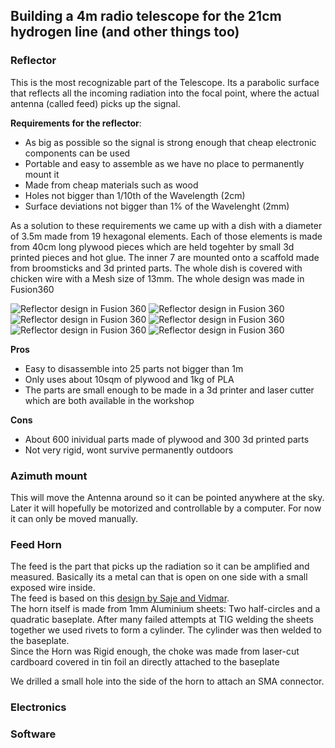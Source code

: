 ## Building a 4m radio telescope for the 21cm hydrogen line (and other things too)
### Reflector
This is the most recognizable part of the Telescope. Its a parabolic surface that reflects all the incoming radiation into the focal point, where the actual antenna (called feed) picks up the signal.  

**Requirements for the reflector**:
- As big as possible so the signal is strong enough that cheap electronic components can be used
- Portable and easy to assemble as we have no place to permanently mount it
- Made from cheap materials such as wood
- Holes not bigger than 1/10th of the Wavelength (2cm)
- Surface deviations not bigger than 1% of the Wavelenght (2mm)  
  
As a solution to these requirements we came up with a dish with a diameter of 3.5m made from 19 hexagonal elements. Each of those elements is made from 40cm long plywood pieces which are held togehter by small 3d printed pieces and hot glue. The inner 7 are mounted onto a scaffold made from broomsticks and 3d printed parts. The whole dish is covered with chicken wire with a Mesh size of 13mm. The whole design was made in Fusion360

![Reflector design in Fusion 360](https://github.com/phil1425/magentata/fusion-perspektive.png)
![Reflector design in Fusion 360](https://github.com/phil1425/magentata/closeup-element.png)
![Reflector design in Fusion 360](https://github.com/phil1425/magentata/closeup-mount.png)
![Reflector design in Fusion 360](https://github.com/phil1425/magentata/frontal.png)
![Reflector design in Fusion 360](https://github.com/phil1425/magentata/oben.png)
![Reflector design in Fusion 360](https://github.com/phil1425/magentata/perspektive.png)
  
**Pros**
- Easy to disassemble into 25 parts not bigger than 1m
- Only uses about 10sqm of plywood and 1kg of PLA
- The parts are small enough to be made in a 3d printer and laser cutter which are both available in the workshop  
  
**Cons**
- About 600 inividual parts made of plywood and 300 3d printed parts
- Not very rigid, wont survive permanently outdoors

 
### Azimuth mount
This will move the Antenna around so it can be pointed anywhere at the sky. Later it will hopefully be motorized and controllable by a computer. For now it can only be moved manually.  

### Feed Horn
The feed is the part that picks up the radiation so it can be amplified and measured. Basically its a metal can that is open on one side with a small exposed wire inside.  
The feed is based on this [design by Saje and Vidmar](http://antena.fe.uni-lj.si/literatura/Razno/Diplome/Radioteleskop/clanek/radioteleskop.pdf).  
The horn itself is made from 1mm Aluminium sheets: Two half-circles and a quadratic baseplate. After many failed attempts at TIG welding the sheets together we used rivets to form a cylinder. The cylinder was then welded to the baseplate.  
Since the Horn was Rigid enough, the choke was made from laser-cut cardboard covered in tin foil an directly attached to the baseplate  

We drilled a small hole into the side of the horn to attach an SMA connector.
### Electronics
### Software
